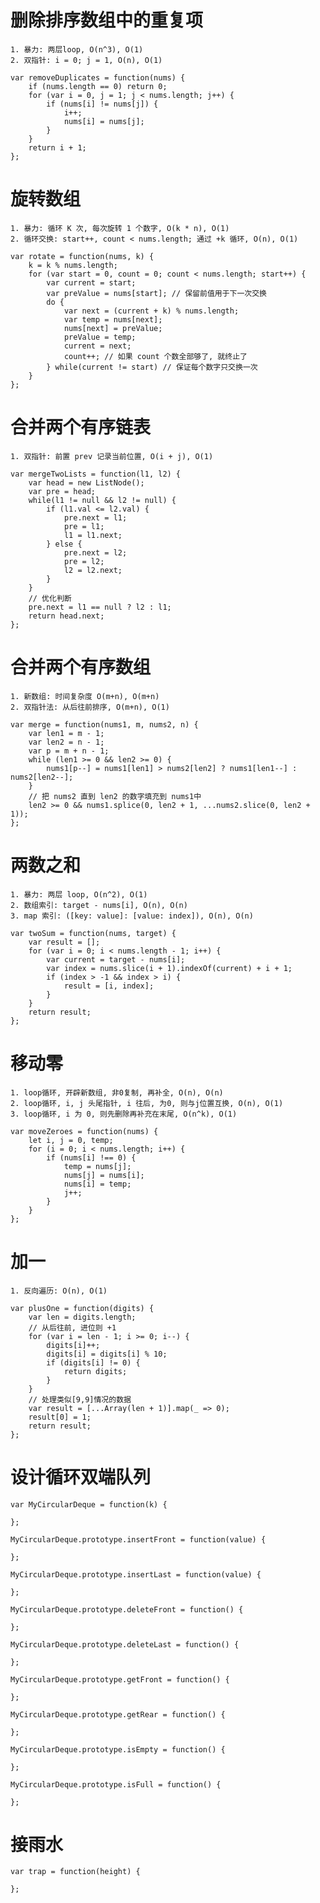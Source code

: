 # 删除排序数组中的重复项
    1. 暴力: 两层loop, O(n^3), O(1)
    2. 双指针: i = 0; j = 1, O(n), O(1)
```
var removeDuplicates = function(nums) {
    if (nums.length == 0) return 0;
    for (var i = 0, j = 1; j < nums.length; j++) {
        if (nums[i] != nums[j]) {
            i++;
            nums[i] = nums[j];
        }
    }
    return i + 1;
};
```

# 旋转数组
    1. 暴力: 循环 K 次, 每次旋转 1 个数字, O(k * n), O(1)
    2. 循环交换: start++, count < nums.length; 通过 +k 循环, O(n), O(1)
```
var rotate = function(nums, k) {
    k = k % nums.length;
    for (var start = 0, count = 0; count < nums.length; start++) {
        var current = start;
        var preValue = nums[start]; // 保留前值用于下一次交换
        do {
            var next = (current + k) % nums.length;
            var temp = nums[next];
            nums[next] = preValue;
            preValue = temp;
            current = next;
            count++; // 如果 count 个数全部够了, 就终止了
        } while(current != start) // 保证每个数字只交换一次
    }
};
```

# 合并两个有序链表
    1. 双指针: 前置 prev 记录当前位置, O(i + j), O(1) 

```
var mergeTwoLists = function(l1, l2) {
    var head = new ListNode();
    var pre = head;
    while(l1 != null && l2 != null) {
        if (l1.val <= l2.val) {
            pre.next = l1;
            pre = l1; 
            l1 = l1.next;
        } else {
            pre.next = l2;
            pre = l2;
            l2 = l2.next;
        }
    }
    // 优化判断
    pre.next = l1 == null ? l2 : l1;
    return head.next;
};
```

# 合并两个有序数组
    1. 新数组: 时间复杂度 O(m+n), O(m+n)
    2. 双指针法: 从后往前排序, O(m+n), O(1) 

```
var merge = function(nums1, m, nums2, n) {
    var len1 = m - 1;
    var len2 = n - 1;
    var p = m + n - 1;
    while (len1 >= 0 && len2 >= 0) {
        nums1[p--] = nums1[len1] > nums2[len2] ? nums1[len1--] : nums2[len2--];
    }
    // 把 nums2 直到 len2 的数字填充到 nums1中
    len2 >= 0 && nums1.splice(0, len2 + 1, ...nums2.slice(0, len2 + 1));
};
```

# 两数之和
    1. 暴力: 两层 loop, O(n^2), O(1)
    2. 数组索引: target - nums[i], O(n), O(n)
    3. map 索引: ([key: value]: [value: index]), O(n), O(n)
```
var twoSum = function(nums, target) {
    var result = [];
    for (var i = 0; i < nums.length - 1; i++) {
        var current = target - nums[i];
        var index = nums.slice(i + 1).indexOf(current) + i + 1;
        if (index > -1 && index > i) {
            result = [i, index];
        }
    }
    return result;
};
```

# 移动零
    1. loop循环, 开辟新数组, 非0复制, 再补全, O(n), O(n)
    2. loop循环, i, j 头尾指针, i 往后, 为0, 则与j位置互换, O(n), O(1)
    3. loop循环, i 为 0, 则先删除再补充在末尾, O(n^k), O(1)
```
var moveZeroes = function(nums) {
    let i, j = 0, temp;
    for (i = 0; i < nums.length; i++) {
        if (nums[i] !== 0) {
            temp = nums[j];
            nums[j] = nums[i];
            nums[i] = temp;
            j++;
        }   
    }
};
```

# 加一
    1. 反向遍历: O(n), O(1)
```
var plusOne = function(digits) {
    var len = digits.length;
    // 从后往前, 进位则 +1
    for (var i = len - 1; i >= 0; i--) {
        digits[i]++;
        digits[i] = digits[i] % 10;
        if (digits[i] != 0) {
            return digits;
        }
    }
    // 处理类似[9,9]情况的数据
    var result = [...Array(len + 1)].map(_ => 0);
    result[0] = 1;
    return result;
};
```

# 设计循环双端队列

```
var MyCircularDeque = function(k) {
    
};

MyCircularDeque.prototype.insertFront = function(value) {

};

MyCircularDeque.prototype.insertLast = function(value) {

};

MyCircularDeque.prototype.deleteFront = function() {

};

MyCircularDeque.prototype.deleteLast = function() {

};

MyCircularDeque.prototype.getFront = function() {

};

MyCircularDeque.prototype.getRear = function() {

};

MyCircularDeque.prototype.isEmpty = function() {

};

MyCircularDeque.prototype.isFull = function() {

};
```

# 接雨水
```
var trap = function(height) {
    
};  
```